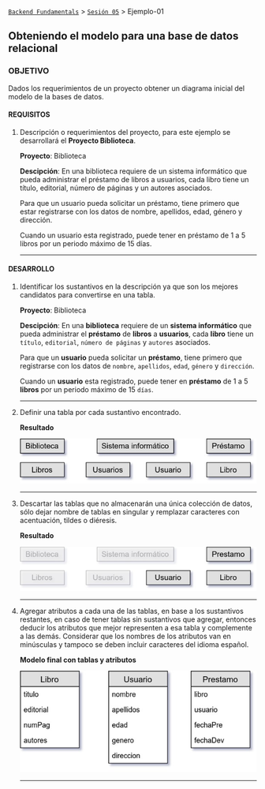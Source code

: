[`Backend Fundamentals`](../../Readme.md) > [`Sesión 05`](../Readme.md) > Ejemplo-01
## Obteniendo el modelo para una base de datos relacional

### OBJETIVO
Dados los requerimientos de un proyecto obtener un diagrama inicial del modelo de la bases de datos.

#### REQUISITOS
1. Descripción o requerimientos del proyecto, para este ejemplo se desarrollará el __Proyecto Biblioteca__.

   __Proyecto__: Biblioteca

   __Descipción__: En una biblioteca requiere de un sistema informático que pueda administrar el préstamo de libros a usuarios, cada libro tiene un título, editorial, número de páginas y un autores asociados.

   Para que un usuario pueda solicitar un préstamo, tiene primero que estar registrarse con los datos de nombre, apellidos, edad, género y dirección.

   Cuando un usuario esta registrado, puede tener en préstamo de 1 a 5 libros por un periodo máximo de 15 días.
   ***

#### DESARROLLO
1. Identificar los sustantivos en la descripción ya que son los mejores candidatos para convertirse en una tabla.

   __Proyecto__: Biblioteca

   __Descipción__: En una __biblioteca__ requiere de un __sistema informático__ que pueda administrar el __préstamo__ de __libros__ a __usuarios__, cada __libro__ tiene un `título`, `editorial`, `número de páginas` y `autores` asociados.

   Para que un __usuario__ pueda solicitar un __préstamo__, tiene primero que registrarse con los datos de `nombre`, `apellidos`, `edad`, `género` y `dirección`.

   Cuando un __usuario__ esta registrado, puede tener en __préstamo__ de 1 a 5 __libros__ por un periodo máximo de 15 `días`.
   ***

1. Definir una tabla por cada sustantivo encontrado.

   __Resultado__

   ![Lista de tablas definidas](assets/modelo-01.jpg)
   ***

1. Descartar las tablas que no almacenarán una única colección de datos, sólo dejar nombre de tablas en singular y remplazar caracteres con acentuación, tildes o diéresis.

   __Resultado__

   ![Seleccionar tablas](assets/modelo-02.jpg)
   ***

1. Agregar atributos a cada una de las tablas, en base a los sustantivos restantes, en caso de tener tablas sin sustantivos que agregar, entonces deducir los atributos que mejor representen a esa tabla y complemente a las demás. Considerar que los nombres de los atributos van en minúsculas y tampoco se deben incluir caracteres del idioma español.

   __Modelo final con tablas y atributos__

   ![Modelo de tablas](biblioteca-modelo-final.jpg)
   ***
